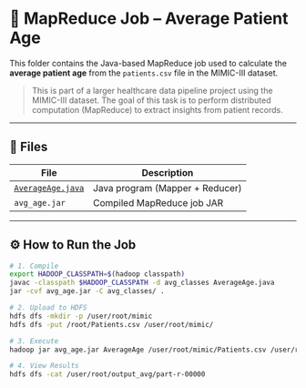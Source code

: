 # 🧮 MapReduce Job – Average Patient Age

This folder contains the Java-based MapReduce job used to calculate the **average patient age** from the `patients.csv` file in the MIMIC-III dataset.

> This is part of a larger healthcare data pipeline project using the MIMIC-III dataset. The goal of this task is to perform distributed computation (MapReduce) to extract insights from patient records.

---

## 📄 Files

| File | Description |
|------|-------------|
| [`AverageAge.java`](./java_script.txt) | Java program (Mapper + Reducer) |
| `avg_age.jar` | Compiled MapReduce job JAR |

---

## ⚙️ How to Run the Job

```bash
# 1. Compile
export HADOOP_CLASSPATH=$(hadoop classpath)
javac -classpath $HADOOP_CLASSPATH -d avg_classes AverageAge.java
jar -cvf avg_age.jar -C avg_classes/ .

# 2. Upload to HDFS
hdfs dfs -mkdir -p /user/root/mimic
hdfs dfs -put /root/Patients.csv /user/root/mimic/

# 3. Execute
hadoop jar avg_age.jar AverageAge /user/root/mimic/Patients.csv /user/root/output_avg

# 4. View Results
hdfs dfs -cat /user/root/output_avg/part-r-00000
